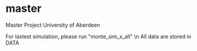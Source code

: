 # master
Master Project University of Aberdeen

For lastest simulation, please run "monte_sim_x_all" \n
All data are stored in DATA
